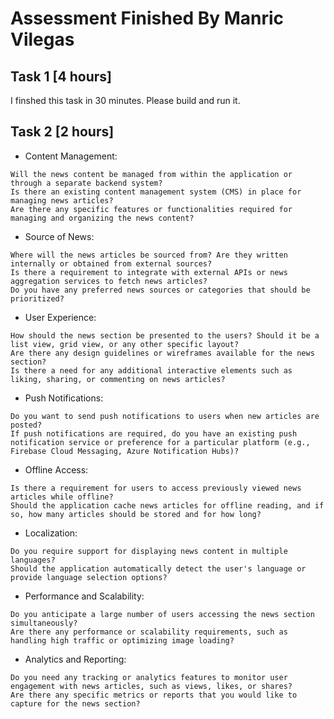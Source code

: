 # Assessment Finished By Manric Vilegas

## Task 1 [4 hours]
I finshed this task in 30 minutes.
Please build and run it.

## Task 2 [2 hours]

- Content Management:
```
Will the news content be managed from within the application or through a separate backend system?
Is there an existing content management system (CMS) in place for managing news articles?
Are there any specific features or functionalities required for managing and organizing the news content?
```
- Source of News:
```
Where will the news articles be sourced from? Are they written internally or obtained from external sources?
Is there a requirement to integrate with external APIs or news aggregation services to fetch news articles?
Do you have any preferred news sources or categories that should be prioritized?
```
- User Experience:
```
How should the news section be presented to the users? Should it be a list view, grid view, or any other specific layout?
Are there any design guidelines or wireframes available for the news section?
Is there a need for any additional interactive elements such as liking, sharing, or commenting on news articles?
```
- Push Notifications:
```
Do you want to send push notifications to users when new articles are posted?
If push notifications are required, do you have an existing push notification service or preference for a particular platform (e.g., Firebase Cloud Messaging, Azure Notification Hubs)?
```
- Offline Access:
```
Is there a requirement for users to access previously viewed news articles while offline?
Should the application cache news articles for offline reading, and if so, how many articles should be stored and for how long?
```
- Localization:
```
Do you require support for displaying news content in multiple languages?
Should the application automatically detect the user's language or provide language selection options?
```
- Performance and Scalability:
```
Do you anticipate a large number of users accessing the news section simultaneously?
Are there any performance or scalability requirements, such as handling high traffic or optimizing image loading?
```
- Analytics and Reporting:
```
Do you need any tracking or analytics features to monitor user engagement with news articles, such as views, likes, or shares?
Are there any specific metrics or reports that you would like to capture for the news section?
```
